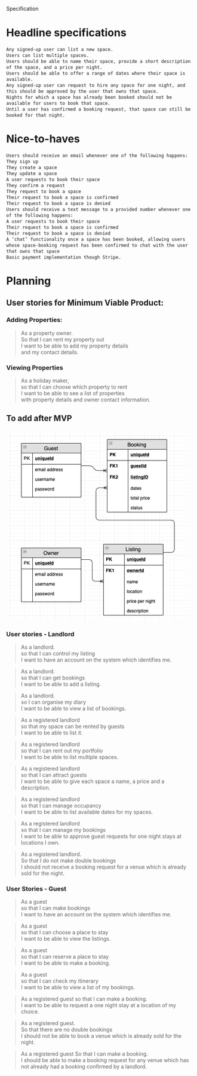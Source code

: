 Specification

# Headline specifications

    Any signed-up user can list a new space.
    Users can list multiple spaces.
    Users should be able to name their space, provide a short description of the space, and a price per night.
    Users should be able to offer a range of dates where their space is available.
    Any signed-up user can request to hire any space for one night, and this should be approved by the user that owns that space.
    Nights for which a space has already been booked should not be available for users to book that space.
    Until a user has confirmed a booking request, that space can still be booked for that night.

# Nice-to-haves

    Users should receive an email whenever one of the following happens:
    They sign up
    They create a space
    They update a space
    A user requests to book their space
    They confirm a request
    They request to book a space
    Their request to book a space is confirmed
    Their request to book a space is denied
    Users should receive a text message to a provided number whenever one of the following happens:
    A user requests to book their space
    Their request to book a space is confirmed
    Their request to book a space is denied
    A ‘chat’ functionality once a space has been booked, allowing users whose space-booking request has been confirmed to chat with the user that owns that space
    Basic payment implementation though Stripe.

# Planning

## User stories for Minimum Viable Product:

### Adding Properties:  
> As a property owner.  
> So that I can rent my property out  
> I want to be able to add my property details   
> and my contact details.

### Viewing Properties
> As a holiday maker,   
> so that I can choose which property to rent  
> I want to be able to see a list of properties  
> with property details and owner contact information.

## To add after MVP

![erd-1](images/erd-1.png)

### User stories - Landlord
> As a landlord.  
> so that I can control my listing  
> I want to have an account on the system which identifies me.

> As a landlord.  
> so that I can get bookings  
> I want to be able to add a listing.
 
> As a landlord.  
> so I can organise my diary  
> I want to be able to view a list of bookings.

>As a registered landlord  
>so that my space can be rented by guests  
>I want to be able to list it.

>As a registered landlord  
>so that I can rent out my portfolio  
>I want to be able to list multiple spaces.

>As a registered landlord  
>so that I can attract guests  
>I want to be able to give each space a name, a price and a description.

>As a registered landlord  
>so that I can manage occupancy  
>I want to be able to list available dates for my spaces.

>As a registered landlord  
>so that I can manage my bookings  
>I want to be able to approve guest requests for one night stays at locations I own.

>As a registered landlord.  
>So that I do not make double bookings  
>I should not receive a booking request for a venue which is already sold for the night.




### User Stories - Guest 
> As a guest  
> so that I can make bookings  
> I want to have an account on the system which identifies me.

> As a guest  
> so that I can choose a place to stay  
> I want to be able to view the listings.

> As a guest  
> so that I can reserve a place to stay   
> I want to be able to make a booking. 

> As a guest  
> so that I can check my itinerary   
> I want to be able to view a list of my bookings. 
 
> As a registered guest
> so that I can make a booking.  
> I want to be able to request a one night stay at a location of my choice.

>As a registered guest.  
>So that there are no double bookings    
>I should not be able to book a venue which is already sold for the night. 

>As a registered guest
>So that I can make a booking.  
>I should be able to make a booking request for any venue which has not already had a booking confirmed by a landlord.